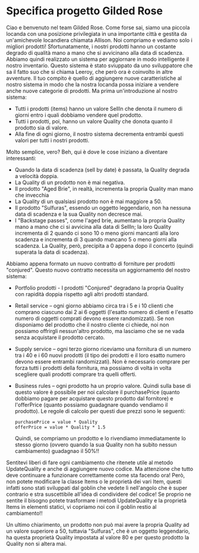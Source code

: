 ﻿Specifica progetto Gilded Rose
==============================

Ciao e benvenuto nel team Gilded Rose. Come forse sai, siamo una piccola locanda con una posizione
privilegiata in una importante città e gestita da un'amichevole locandiera chiamata Allison.
Noi compriamo e vediamo solo i migliori prodotti!
Sfortunatamente, i nostri prodotti hanno un costante degrado di qualità mano a mano che si avvicinano
alla data di scadenza. Abbiamo quindi realizzato un sistema per aggiornare in modo intelligente il
nostro inventario. Questo sistema è stato sviuppato da uno sviluppatore che sa il fatto suo che si 
chiama Leeroy, che però ora è coinvolto in altre avventure. Il tuo compito è quello di aggiungere
nuove caratteristiche al nostro sistema in modo che la nostra locanda possa iniziare a vendere anche
nuove categorie di prodotti.
Ma prima un'introduzione al nostro sistema:

* Tutti i prodotti (items) hanno un valore SellIn che denota il numero di giorni entro i quali  dobbiamo vendere quel prodotto.
* Tutti i prodotti, poi, hanno un valore Quality che donota quanto il prodotto sia di valore.
* Alla fine di ogni giorno, il nostro sistema decrementa entrambi questi valori per tutti i nostri prodotti.

Molto semplice, vero? Beh, qui è dove le cose iniziano a diventare interessanti:

* Quando la data di scadenza (sell by date) è passata, la Quality degrada a velocità doppia.
* La Quality di un prodotto non è mai negativa.
* Il prodotto "Aged Brie", in realtà, incrementa la propria Quality man mano che invecchia
* La Quality di un qualsiasi prodotto non è mai maggiore a 50.
* Il prodotto "Sulfuras", essendo un oggetto leggendario, non ha nessuna data di scadenza e la
  sua Quality non decresce mai.
* I "Backstage passes", come l'aged brie, aumentano la propria Quality mano a mano che ci si avvicina
  alla data di SellIn; la loro Quality incrementa di 2 quando ci sono 10 o meno giorni mancanti
  alla loro scadenza e incrementa di 3 quando mancano 5 o meno giorni alla scadenza. La Quality, però,
  precipita a 0 appena dopo il concerto (quindi superata la data di scadenza).

Abbiamo appena formato un nuovo contratto di forniture per prodotti "conjured". Questo nuovo contratto
necessita un aggiornamento del nostro sistema:

* Portfolio prodotti - I prodotti "Conjured" degradano la propria Quality con rapidità doppia
  rispetto agli altri prodotti standard.

* Retail service – ogni giorno abbiamo circa tra i 5 e i 10 clienti che comprano ciascuno dai 2
  ai 6 oggetti (l'esatto numero di clienti e l'esatto numero di oggetti comprati devono essere
  randomizzati). Se non disponiamo del prodotto che il nostro cliente ci chiede, noi non possiamo
  offrirgli nessun'altro prodotto, ma lasciamo che se ne vada senza acquistare il prodotto cercato.
       
* Supply service – ogni terzo giorno riceviamo una fornitura di un numero tra i 40 e i 60 nuovi
  prodotti (il tipo dei prodotti e il loro esatto numero devono essere entrambi randomizzati).
  Non è necessario comprare per forza tutti i prodotti della fornitura, ma possiamo di volta in volta
  scegliere quali prodotti comprare tra quelli offerti.

* Business rules – ogni prodotto ha un proprio valore. Quindi sulla base di questo valore è possibile
  per noi calcolare il purchasePrice (quanto dobbiamo pagare per acquistare questo prodotto dal
  fornitore) e l'offerPrice (quanto possiamo guadagnare quando vendiamo il prodotto).
  Le regole di calcolo per questi due prezzi sono le seguenti:
  ```
  purchasePrice = value * Quality
  offerPrice = value * Quality * 1.5
  ```
  Quindi, se compriamo un prodotto e lo rivendiamo immediatamente lo stesso giorno (ovvero quando la
  sua Quality non ha subito nessun cambiamento) guadagnao il 50%!!

Sentitevi liberi di fare ogni cambiamento che ritenete utile al metodo UpdateQuality e anche di 
aggiungere nuovo codice. Ma attenzione che tutto deve continuare a funzionare correttamente come
sta facendo ora! Però, non potete modificare la classe Items o le proprietà dei vari Item, questi
infatti sono stati sviluppati dal goblin che vedete lì nell'angolo che è super contrario e stra
suscettibile all'idea di condividere del codice! Se proprio ne sentite il bisogno potete trasformare
i metodi UpdateQuality e la proprietà Items in elementi statici, vi copriamo noi con il goblin
restio al cambiamento!!

Un ultimo chiarimento, un prodotto non può mai avere la propria Quality ad un valore superiore a 50,
tuttavia "Sulfuras", che è un oggetto leggendario, ha questa proprietà Quality impostata al valore
80 e per questo prodotto la Quality non si altera mai.
